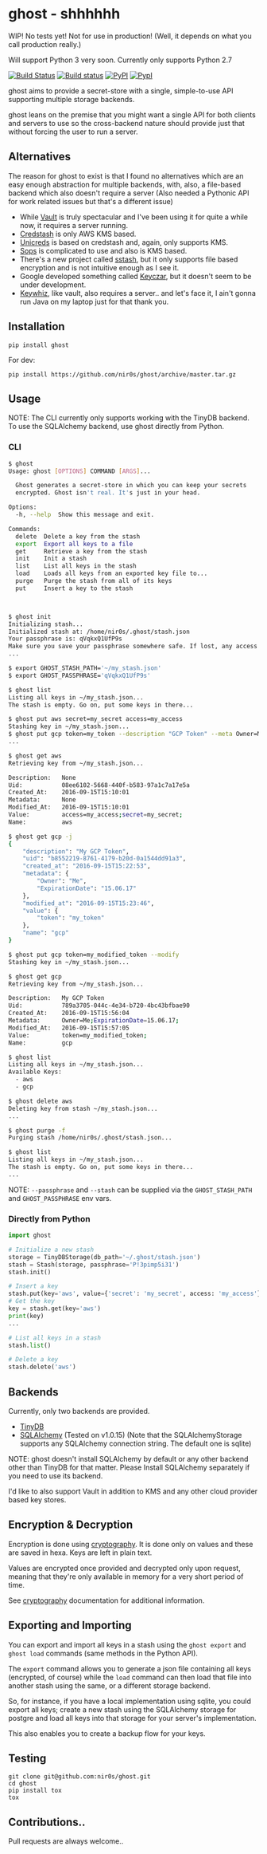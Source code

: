 ghost - shhhhhh
===============

WIP! No tests yet! Not for use in production! (Well, it depends on what you call production really.)

Will support Python 3 very soon. Currently only supports Python 2.7

[![Build Status](https://travis-ci.org/nir0s/ghost.svg?branch=master)](https://travis-ci.org/nir0s/ghost)
[![Build status](https://ci.appveyor.com/api/projects/status/kn6yqwqhsdn54ich/branch/master?svg=true)](https://ci.appveyor.com/project/Cloudify/ghost/branch/master)
[![PyPI](http://img.shields.io/pypi/dm/ghost.svg)](http://img.shields.io/pypi/dm/ghost.svg)
[![PypI](http://img.shields.io/pypi/v/ghost.svg)](http://img.shields.io/pypi/v/ghost.svg)

ghost aims to provide a secret-store with a single, simple-to-use API supporting multiple storage backends.

ghost leans on the premise that you might want a single API for both clients and servers to use so the cross-backend nature should provide just that without forcing the user to run a server.

## Alternatives

The reason for ghost to exist is that I found no alternatives which are an easy enough abstraction for multiple backends, with, also, a file-based backend which also doesn't require a server (Also needed a Pythonic API for work related issues but that's a different issue)

* While [Vault](http://vaultproject.io) is truly spectacular and I've been using it for quite a while now, it requires a server running.
* [Credstash](https://github.com/fugue/credstash) is only AWS KMS based. 
* [Unicreds](https://github.com/Versent/unicreds) is based on credstash and, again, only supports KMS.
* [Sops](https://github.com/mozilla/sops) is complicated to use and also is KMS based. 
* There's a new project called [sstash](https://github.com/realcr/sstash), but it only supports file based encryption and is not intuitive enough as I see it. 
* Google developed something called [Keyczar](https://github.com/google/keyczar), but it doesn't seem to be under development.
* [Keywhiz](https://github.com/square/keywhiz), like vault, also requires a server.. and let's face it, I ain't gonna run Java on my laptop just for that thank you.


## Installation

```shell
pip install ghost
```

For dev:

```shell
pip install https://github.com/nir0s/ghost/archive/master.tar.gz
```

## Usage

NOTE: The CLI currently only supports working with the TinyDB backend. To use the SQLAlchemy backend, use ghost directly from Python.

### CLI

```bash
$ ghost
Usage: ghost [OPTIONS] COMMAND [ARGS]...

  Ghost generates a secret-store in which you can keep your secrets
  encrypted. Ghost isn't real. It's just in your head.

Options:
  -h, --help  Show this message and exit.

Commands:
  delete  Delete a key from the stash
  export  Export all keys to a file
  get     Retrieve a key from the stash
  init    Init a stash
  list    List all keys in the stash
  load    Loads all keys from an exported key file to...
  purge   Purge the stash from all of its keys
  put     Insert a key to the stash



$ ghost init
Initializing stash...
Initialized stash at: /home/nir0s/.ghost/stash.json
Your passphrase is: qVqkxQ1UfP9s
Make sure you save your passphrase somewhere safe. If lost, any access to your stash will be impossible.
...

$ export GHOST_STASH_PATH='~/my_stash.json'
$ export GHOST_PASSPHRASE='qVqkxQ1UfP9s'

$ ghost list
Listing all keys in ~/my_stash.json...
The stash is empty. Go on, put some keys in there...

$ ghost put aws secret=my_secret access=my_access
Stashing key in ~/my_stash.json...
$ ghost put gcp token=my_token --description "GCP Token" --meta Owner=Me --meta Exp=15.06.17
...

$ ghost get aws
Retrieving key from ~/my_stash.json...

Description:   None
Uid:           08ee6102-5668-440f-b583-97a1c7a17e5a
Created_At:    2016-09-15T15:10:01
Metadata:      None
Modified_At:   2016-09-15T15:10:01
Value:         access=my_access;secret=my_secret;
Name:          aws

$ ghost get gcp -j
{
    "description": "My GCP Token", 
    "uid": "b8552219-8761-4179-b20d-0a1544dd91a3", 
    "created_at": "2016-09-15T15:22:53", 
    "metadata": {
        "Owner": "Me", 
        "ExpirationDate": "15.06.17"
    }, 
    "modified_at": "2016-09-15T15:23:46", 
    "value": {
        "token": "my_token"
    }, 
    "name": "gcp"
}

$ ghost put gcp token=my_modified_token --modify
Stashing key in ~/my_stash.json...

$ ghost get gcp
Retrieving key from ~/my_stash.json...

Description:   My GCP Token
Uid:           789a3705-044c-4e34-b720-4bc43bfbae90
Created_At:    2016-09-15T15:56:04
Metadata:      Owner=Me;ExpirationDate=15.06.17;
Modified_At:   2016-09-15T15:57:05
Value:         token=my_modified_token;
Name:          gcp

$ ghost list
Listing all keys in ~/my_stash.json...
Available Keys:
  - aws
  - gcp

$ ghost delete aws
Deleting key from stash ~/my_stash.json...
...

$ ghost purge -f
Purging stash /home/nir0s/.ghost/stash.json...

$ ghost list
Listing all keys in ~/my_stash.json...
The stash is empty. Go on, put some keys in there...
...
```

NOTE: `--passphrase` and `--stash` can be supplied via the `GHOST_STASH_PATH` and `GHOST_PASSPHRASE` env vars.

### Directly from Python

```python
import ghost

# Initialize a new stash
storage = TinyDBStorage(db_path='~/.ghost/stash.json')
stash = Stash(storage, passphrase='P!3pimp5i31')
stash.init()

# Insert a key
stash.put(key='aws', value={'secret': 'my_secret', access: 'my_access'})
# Get the key
key = stash.get(key='aws')
print(key)
...

# List all keys in a stash
stash.list()

# Delete a key
stash.delete('aws')
```

## Backends

Currently, only two backends are provided.

* [TinyDB](http://tinydb.readthedocs.io/en/latest/usage.html)
* [SQLAlchemy](http://www.sqlalchemy.org) (Tested on v1.0.15) (Note that the SQLAlchemyStorage supports any SQLAlchemy connection string. The default one is sqlite)

NOTE: ghost doesn't install SQLAlchemy by default or any other backend other than TinyDB for that matter. Please Install SQLAlchemy separately if you need to use its backend.

I'd like to also support Vault in addition to KMS and any other cloud provider based key stores.

## Encryption & Decryption

Encryption is done using [cryptography](https://cryptography.io/en/latest/). It is done only on values and these are saved in hexa. Keys are left in plain text.

Values are encrypted once provided and decrypted only upon request, meaning that they're only available in memory for a very short period of time.

See [cryptography](https://cryptography.io/en/latest/) documentation for additional information.

## Exporting and Importing

You can export and import all keys in a stash using the `ghost export` and `ghost load` commands (same methods in the Python API).

The `export` command allows you to generate a json file containing all keys (encrypted, of course) while the `load` command can then load that file into another stash using the same, or a different storage backend. 

So, for instance, if you have a local implementation using sqlite, you could export all keys; create a new stash using the SQLAlchemy storage for postgre and load all keys into that storage for your server's implementation.

This also enables you to create a backup flow for your keys.

## Testing

```shell
git clone git@github.com:nir0s/ghost.git
cd ghost
pip install tox
tox
```

## Contributions..

Pull requests are always welcome..
